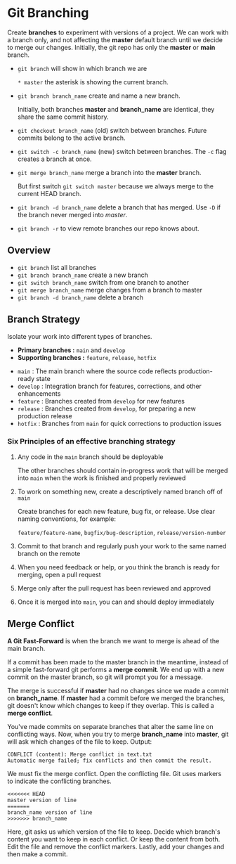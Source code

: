# Git Branching

Create **branches** to experiment with versions of a project. We can work with a branch only, and not affecting the **master** default branch until we decide to merge our changes. Initially, the git repo has only the **master** or **main** branch.

- `git branch` will show in which branch we are

  `* master` the asterisk is showing the current branch.

- `git branch branch_name` create and name a new branch.

  Initially, both branches **master** and **branch_name** are identical, they share the same commit history.

- `git checkout branch_name` (old) switch between branches. Future commits belong to the active branch.

- `git switch -c branch_name` (new) switch between branches. The `-c` flag creates a branch at once.

- `git merge branch_name` merge a branch into the **master** branch.

  But first switch `git switch master` because we always merge to the current HEAD branch.

- `git branch -d branch_name` delete a branch that has merged. Use `-D` if the branch never merged into _master_.

- `git branch -r` to view remote branches our repo knows about.

## Overview

- `git branch` list all branches
- `git branch branch_name` create a new branch
- `git switch branch_name` switch from one branch to another
- `git merge branch_name` merge changes from a branch to master
- `git branch -d branch_name` delete a branch

## Branch Strategy

Isolate your work into different types of branches.

- **Primary branches :** `main` and `develop`
- **Supporting branches :** `feature`, `release`, `hotfix`

<div></div>

- `main` : The main branch where the source code reflects production-ready state
- `develop` : Integration branch for features, corrections, and other enhancements
- `feature` : Branches created from `develop` for new features
- `release` : Branches created from `develop`, for preparing a new production release
- `hotfix` : Branches from `main` for quick corrections to production issues

### Six Principles of an effective branching strategy

1. Any code in the `main` branch should be deployable

   The other branches should contain in-progress work that will be merged into `main` when the work is finished and properly reviewed

2. To work on something new, create a descriptively named branch off of `main`

   Create branches for each new feature, bug fix, or release. Use clear naming conventions, for example:

   `feature/feature-name`, `bugfix/bug-description`, `release/version-number`

3. Commit to that branch and regularly push your work to the same named branch on the remote

4. When you need feedback or help, or you think the branch is ready for merging, open a pull request

5. Merge only after the pull request has been reviewed and approved

6. Once it is merged into `main`, you can and should deploy immediately

## Merge Conflict

**A Git Fast-Forward** is when the branch we want to merge is ahead of the main branch.

If a commit has been made to the master branch in the meantime, instead of a simple fast-forward git performs a **merge commit**. We end up with a new commit on the master branch, so git will prompt you for a message.

The merge is successful if **master** had no changes since we made a commit on **branch_name**. If **master** had a commit before we merged the branches, git doesn't know which changes to keep if they overlap. This is called a **merge conflict**.

You've made commits on separate branches that alter the same line on conflicting ways. Now, when you try to merge **branch_name** into **master**, git will ask which changes of the file to keep. Output:

```
CONFLICT (content): Merge conflict in text.txt
Automatic merge failed; fix conflicts and then commit the result.
```

We must fix the merge conflict. Open the conflicting file. Git uses markers to indicate the conflicting branches.

```
<<<<<<< HEAD
master version of line
=======
branch_name version of line
>>>>>>> branch_name
```

Here, git asks us which version of the file to keep. Decide which branch's content you want to keep in each conflict. Or keep the content from both. Edit the file and remove the conflict markers. Lastly, add your changes and then make a commit.
